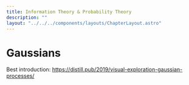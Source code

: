 ```yaml
---
title: Information Theory & Probability Theory
description: ""
layout: "../../../components/layouts/ChapterLayout.astro"
---
```



# Gaussians

Best introduction: https://distill.pub/2019/visual-exploration-gaussian-processes/

